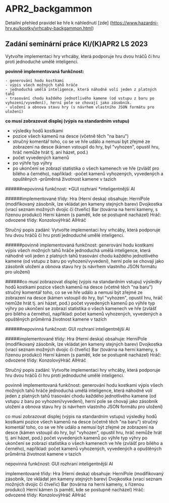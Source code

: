 # APR2_backgammon

Detailní přehled pravidel ke hře k náhlednutí [zde] (https://www.hazardni-hry.eu/kostky/vrhcaby-backgammon.html)

Zadání seminární práce KI/(K)APR2 LS 2023
------------------------------------------------------------
Vytvořte implementaci hry vrhcáby, která podporuje hru dvou hráčů či hru proti jednoduché umělé inteligenci.

**povinně implementovaná funkčnost:**
```
- generování hodu kostkami
- výpis všech možných tahů hráče
- jednoduchá umělá inteligence, která náhodně volí jeden z platných tahů
- trasování chodu každého jednotlivého kamene (od vstupu z baru po vyhození/vyvedení), herní pole se chovají jako zásobník.
- uložení a obnova stavu hry (s návrhem vlastního JSON formátu pro uložení)
```

**co musí zobrazovat displej (výpis na standardním vstupu)**
- výsledky hodů kostkami
- pozice všech kamenů na desce (včetně těch "na baru")
- stručný komentář toho, co se ve hře událo a nemusí být zřejmé ze zobrazení na desce (kámen vstoupil do hry, byl "vyhozen", opustil hru, hráč nemůže hrát tj. ani házet, pod.)
- počet vyvedených kamenů
- po výhře typ výhry
- po ukončení se zobrazí statistika o všech kamenech ve hře (zvlášť pro bílého a černého), například:
     -počet kamenů vyhozených, vyvedených a opuštěných
     -průměrná životnost kamene v tazích

######nepovinná funkčnost:
*GUI rozhraní
*inteligentnější AI

######implementované třídy:
Hra (Herní deska)
obsahuje:
        HerníPole (modifikovaný zásobník, lze vkládat jen kameny stejných barev)
        Dvojkostka (vrací seznam možných dvojic či čtveřic)
        Bar (továrna na herní kameny, s řízenou produkcí)
Herní kámen (s pamětí, kde se postupně nacházel)
Hráč:
odvozené třídy:
        KonzolovýHráč
        AIHráč


Stručný popis zadání:
Vytvořte implementaci hry vrhcáby, která podporuje hru dvou hráčů či hru proti jednoduché umělé inteligenci.

######povinně implementovaná funkčnost:
     generování hodu kostkami
     výpis všech možných tahů hráče
     jednoduchá umělá inteligence, která náhodně volí jeden z platných tahů
     trasování chodu každého jednotlivého kamene (od vstupu z baru po vyhození/vyvedení), herní pole se chovají jako zásobník
     uložení a obnova stavu hry (s návrhem vlastního JSON formátu pro uložení)

######co musí zobrazovat displej (výpis na standardním vstupu)
     výsledky hodů kostkami
     pozice všech kamenů na desce (včetně těch "na baru")
     stručný komentář toho, co se ve hře událo a nemusí být zřejmé ze zobrazení na desce (kámen vstoupil do hry, byl "vyhozen", opustil hru, hráč nemůže hrát tj. ani házet, pod.)
     počet vyvedených kamenů
     po výhře typ výhry
     po ukončení se zobrazí statistika o všech kamenech ve hře (zvlášť pro bílého a černého), například:
         počet kamenů vyhozených, vyvedených a opuštěných
         průměrná životnost kamene v tazích

######nepovinná funkčnost:
     GUI rozhraní
     inteligentnější AI

#####implementované třídy:
Hra (Herní deska)
obsahuje:
        HerníPole (modifikovaný zásobník, lze vkládat jen kameny stejných barev)
        Dvojkostka (vrací seznam možných dvojic či čtveřic)
        Bar (továrna na herní kameny, s řízenou produkcí)
Herní kámen (s pamětí, kde se postupně nacházel)
Hráč:
odvozené třídy:
        KonzolovýHráč
        AIHráč


Stručný popis zadání:
Vytvořte implementaci hry vrhcáby, která podporuje hru dvou hráčů či hru proti jednoduché umělé inteligenci.

povinně implementovaná funkčnost:
     generování hodu kostkami
     výpis všech možných tahů hráče
     jednoduchá umělá inteligence, která náhodně volí jeden z platných tahů
     trasování chodu každého jednotlivého kamene (od vstupu z baru po vyhození/vyvedení), herní pole se chovají jako zásobník
     uložení a obnova stavu hry (s návrhem vlastního JSON formátu pro uložení)

co musí zobrazovat displej (výpis na standardním vstupu)
     výsledky hodů kostkami
     pozice všech kamenů na desce (včetně těch "na baru")
     stručný komentář toho, co se ve hře událo a nemusí být zřejmé ze zobrazení na desce (kámen vstoupil do hry, byl "vyhozen", opustil hru, hráč nemůže hrát tj. ani házet, pod.)
     počet vyvedených kamenů
     po výhře typ výhry
     po ukončení se zobrazí statistika o všech kamenech ve hře (zvlášť pro bílého a černého), například:
         počet kamenů vyhozených, vyvedených a opuštěných
         průměrná životnost kamene v tazích

nepovinná funkčnost:
     GUI rozhraní
     inteligentnější AI

implementované třídy:
Hra (Herní deska)
obsahuje:
        HerníPole (modifikovaný zásobník, lze vkládat jen kameny stejných barev)
        Dvojkostka (vrací seznam možných dvojic či čtveřic)
        Bar (továrna na herní kameny, s řízenou produkcí)
Herní kámen (s pamětí, kde se postupně nacházel)
Hráč:
odvozené třídy:
        KonzolovýHráč
        AIHráč
